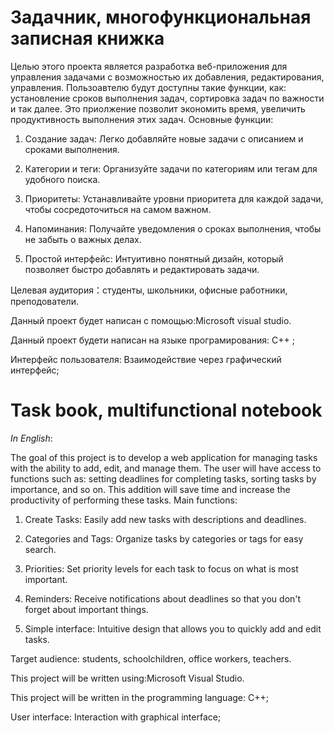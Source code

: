# Задачник, многофункциональная записная книжка
Целью этого проекта является разработка веб-приложения для управления задачами с возможностью  их добавления, редактирования, управления. Пользоавтелю будут доступны такие функции, как: установление сроков выполнения задач, сортировка задач по важности и так далее. Это приолжение позволит экономить время, увеличить продуктивность выполнения этих задач. 
Основные функции:

1. Создание задач: Легко добавляйте новые задачи с описанием и сроками выполнения.
   
2. Категории и теги: Организуйте задачи по категориям или тегам для удобного поиска.

3. Приоритеты: Устанавливайте уровни приоритета для каждой задачи, чтобы сосредоточиться на самом важном.

4. Напоминания: Получайте уведомления о сроках выполнения, чтобы не забыть о важных делах.

5. Простой интерфейс: Интуитивно понятный дизайн, который позволяет быстро добавлять и редактировать задачи.


Целевая аудитория：студенты, школьники, офисные работники, преподователи.

Данный проект будет написан с помощью:Microsoft visual studio. 

Данный проект будети написан на языке програмирования: C++ ;

Интерфейс пользователя: Взаимодействие через графический интерфейс;


# Task book, multifunctional notebook

*In English*:

The goal of this project is to develop a web application for managing tasks with the ability to add, edit, and manage them. The user will have access to functions such as: setting deadlines for completing tasks, sorting tasks by importance, and so on. This addition will save time and increase the productivity of performing these tasks. 
Main functions:

1. Create Tasks: Easily add new tasks with descriptions and deadlines.
 
2. Categories and Tags: Organize tasks by categories or tags for easy search.

3. Priorities: Set priority levels for each task to focus on what is most important.

4. Reminders: Receive notifications about deadlines so that you don't forget about important things.

5. Simple interface: Intuitive design that allows you to quickly add and edit tasks.


Target audience: students, schoolchildren, office workers, teachers.

This project will be written using:Microsoft Visual Studio.

This project will be written in the programming language: C++;

User interface: Interaction with graphical interface;
